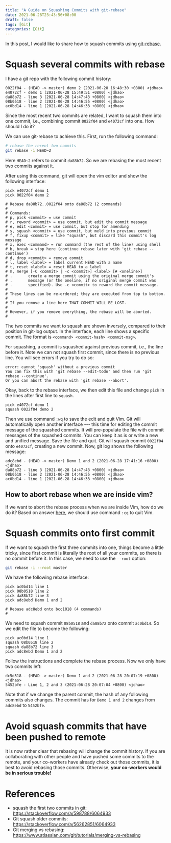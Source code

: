 ```yaml
---
title: "A Guide on Squashing Commits with git-rebase"
date: 2021-06-28T23:43:56+08:00
draft: false
tags: [Git]
categories: [Git]
---
```


In this post, I would like to share how to squash commits using [git-rebase](https://git-scm.com/book/en/v2/Git-Branching-Rebasing).

<!--more-->

# Squash several commits with rebase

I have a git repo with the following commit history:

```
0022f04 - (HEAD -> master) demo 2 (2021-06-28 16:48:30 +0800) <jdhao>
e4072cf - demo 1 (2021-06-28 15:49:51 +0800) <jdhao>
da88b72 - line 3 (2021-06-28 14:47:43 +0800) <jdhao>
08b0518 - line 2 (2021-06-28 14:46:55 +0800) <jdhao>
ac0bd14 - line 1 (2021-06-28 14:46:33 +0800) <jdhao>
```

Since the most recent two commits are related, I want to squash them into one commit,
i.e., combining commit `0022f04` and `e4072cf` into one. How should I do it?

We can use git-rebase to achieve this. First, run the following command:

```bash
# rebase the recent two commits
git rebase -i HEAD~2
```

Here `HEAD~2` refers to commit `da88b72`. So we are rebasing the most recent two commits against it.

After using this command, git will open the vim editor and show the following interface:

```rebase-todo
pick e4072cf demo 1
pick 0022f04 demo 2

# Rebase da88b72..0022f04 onto da88b72 (2 commands)
#
# Commands:
# p, pick <commit> = use commit
# r, reword <commit> = use commit, but edit the commit message
# e, edit <commit> = use commit, but stop for amending
# s, squash <commit> = use commit, but meld into previous commit
# f, fixup <commit> = like "squash", but discard this commit's log message
# x, exec <command> = run command (the rest of the line) using shell
# b, break = stop here (continue rebase later with 'git rebase --continue')
# d, drop <commit> = remove commit
# l, label <label> = label current HEAD with a name
# t, reset <label> = reset HEAD to a label
# m, merge [-C <commit> | -c <commit>] <label> [# <oneline>]
# .       create a merge commit using the original merge commit's
# .       message (or the oneline, if no original merge commit was
# .       specified). Use -c <commit> to reword the commit message.
#
# These lines can be re-ordered; they are executed from top to bottom.
#
# If you remove a line here THAT COMMIT WILL BE LOST.
#
# However, if you remove everything, the rebase will be aborted.
#
```

The two commits we want to squash are shown inversely, compared to their position in git-log output.
In the interface, each line shows a specific commit. The format is `<command> <commit-hash> <commit-msg>`.

For squashing, a commit is squashed against previous commit, i.e., the line before it.
Note we can not squash first commit, since there is no previous line.
You will see errors if you try to do so:

```
error: cannot 'squash' without a previous commit
You can fix this with 'git rebase --edit-todo' and then run 'git rebase --continue'.
Or you can abort the rebase with 'git rebase --abort'.
```

Okay, back to the rebase interface, we then edit this file and change `pick` in the lines after first line to `squash`.

```
pick e4072cf demo 1
squash 0022f04 demo 2
```

Then we use command `:wq` to save the edit and quit Vim.
Git will automatically open another interface ---
this time for editing the commit message of the squashed commits.
It will pre-populate the file with commit messages of the squashed commits.
You can keep it as is or write a new and unified message.
Save the file and quit. Git will squash commit `0022f04` onto `e4072cf`, creating a new commit.
Now, git log shows the following message:

```
adc8ebd - (HEAD -> master) Demo 1 and 2 (2021-06-28 17:41:16 +0800) <jdhao>
da88b72 - line 3 (2021-06-28 14:47:43 +0800) <jdhao>
08b0518 - line 2 (2021-06-28 14:46:55 +0800) <jdhao>
ac0bd14 - line 1 (2021-06-28 14:46:33 +0800) <jdhao>
```

## How to abort rebase when we are inside vim?

If we want to abort the rebase process when we are inside Vim, how do we do it?
Based on answer [here](https://stackoverflow.com/q/27226886/6064933), we should use command `:cq` to quit Vim.

# Squash commits onto first commit

If we want to squash the first three commits into one, things become a little tricky,
since first commit is literally the root of all your commits, so there is no commit before it.
In this case, we need to use the `--root` option:

```bash
git rebase -i --root master
```

We have the following rebase interface:

```
pick ac0bd14 line 1
pick 08b0518 line 2
pick da88b72 line 3
pick adc8ebd Demo 1 and 2

# Rebase adc8ebd onto bcc1018 (4 commands)
#
```

We need to squash commit `08b0518` and `da88b72` onto commit `ac0bd14`.
So we edit the file to become the following:

```
pick ac0bd14 line 1
squash 08b0518 line 2
squash da88b72 line 3
pick adc8ebd Demo 1 and 2
```

Follow the instructions and complete the rebase process. Now we only have two commits left:

```
dc5d518 - (HEAD -> master) Demo 1 and 2 (2021-06-28 20:07:19 +0800) <jdhao>
5452bfe - Line 1, 2 and 3 (2021-06-28 20:07:04 +0800) <jdhao>
```

Note that if we change the parent commit, the hash of any following commits also changes.
The commit has for `Demo 1 and 2` changes from `adc8ebd` to `5452bfe`.

# Avoid squash commits that have been pushed to remote

It is now rather clear that rebasing will change the commit history.
If you are collaborating with other people and have pushed some commits to the remote,
and your co-workers have already check out those commits, it is best to avoid rebasing those commits.
Otherwise, **your co-workers would be in serious trouble!**

# References

+ squash the first two commits in git: https://stackoverflow.com/a/598788/6064933
+ Git squash older commits: https://stackoverflow.com/a/56262851/6064933
+ Git merging vs rebasing: https://www.atlassian.com/git/tutorials/merging-vs-rebasing
